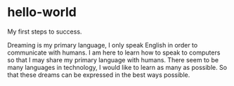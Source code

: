 # hello-world
My first steps to success.

Dreaming is my primary language, I only speak English in order to communicate with humans. 
I am here to learn how to speak to computers so that I may share my primary language with humans.
There seem to be many languages in technology, I would like to learn as many as possible.
So that these dreams can be expressed in the best ways possible.
